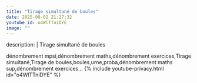 ```yaml
---
title: "Tirage simultané de boules"
date: 2025-09-02 21:27:32 
youtube_id: o4WlTTniDYE
image: ""
---
```

description: |
  Tirage simultané de boules
  
  
  
  dénombrement mpsi,dénombrement maths,dénombrement exercices,Tirage simultané,Tirage de boules,boules,urne,proba,dénombrement maths sup,dénombrement exercices...
{% include youtube-privacy.html id="o4WlTTniDYE" %}
